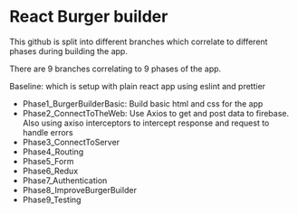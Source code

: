 # React Burger builder

This github is split into different branches which correlate to different phases during building the app.

There are 9 branches correlating to 9 phases of the app.

Baseline: which is setup with plain react app using eslint and prettier

- Phase1_BurgerBuilderBasic: Build basic html and css for the app
- Phase2_ConnectToTheWeb: Use Axios to get and post data to firebase. Also using axiso interceptors to intercept response and request to handle errors
- Phase3_ConnectToServer
- Phase4_Routing
- Phase5_Form
- Phase6_Redux
- Phase7_Authentication
- Phase8_ImproveBurgerBuilder
- Phase9_Testing
